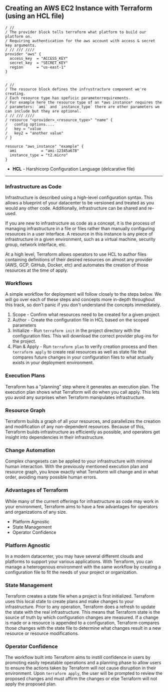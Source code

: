 ## Creating an AWS EC2 Instance with Terraform (using an HCL file)
```
/ //
/ The provider block tells terraform what platform to build our platform on. 
/ Requiring authentication for the aws account with access & secret key arguments.
/ // /// //// 
provider "aws" {
  access_key  = "ACCESS_KEY"
  secret_key  = "SECRET_KEY"
  region      = "us-east-1"
}


/ //
/ The resource block defines the infrustracture component we're creating.  
/ Each resource type has speficic parameterrequirements.  
/ For example here the resource type of an *aws instance* requires the 
/ parameters: `ami` and `instance_type` there are other parameters we can include but they are optional.
/ // /// ////
/ resource "<provider>_<resource_type>" "name" {
/   config options....
/   key = "value
/   key2 = "another value"
/ }

resource "aws_instance" "example" {
  ami           = "ami-12345a678"
  instance_type = "t2.micro"
}
```

* **HCL** - Harshicorp Configuration Language (delcarative file)
---
### Infrastructure as Code
Infrastructure is described using a high-level configuration syntax. This allows a blueprint of your datacenter to be versioned and treated as you would any other code. Additionally, infrastructure can be shared and re-used.

If you are new to infrastructure as code as a concept, it is the process of managing infrastructure in a file or files rather than manually configuring resources in a user interface. A resource in this instance is any piece of infrastructure in a given environment, such as a virtual machine, security group, network interface, etc.

At a high level, Terraform allows operators to use HCL to author files containing definitions of their desired resources on almost any provider (AWS, GCP, GitHub, Docker, etc) and automates the creation of those resources at the time of apply.

### Workflows
A simple workflow for deployment will follow closely to the steps below. We will go over each of these steps and concepts more in-depth throughout this track, so don't panic if you don't understand the concepts immediately.

1. Scope - Confirm what resources need to be created for a given project.
2. Author - Create the configuration file in HCL based on the scoped parameters
3. Initialize - Run `terraform init` in the project directory with the configuration files. This will download the correct provider plug-ins for the project.
4. Plan & Apply - Run `terraform plan` to verify creation process and then `terraform apply` to create real resources as well as state file that compares future changes in your configuration files to what actually exists in your deployment environment.

### Execution Plans
Terraform has a "planning" step where it generates an execution plan. The execution plan shows what Terraform will do when you call apply. This lets you avoid any surprises when Terraform manipulates infrastructure.


### Resource Graph
Terraform builds a graph of all your resources, and parallelizes the creation and modification of any non-dependent resources. Because of this, Terraform builds infrastructure as efficiently as possible, and operators get insight into dependencies in their infrastructure.

### Change Automation
Complex changesets can be applied to your infrastructure with minimal human interaction. With the previously mentioned execution plan and resource graph, you know exactly what Terraform will change and in what order, avoiding many possible human errors.



### Advantages of Terraform
While many of the current offerings for infrastructure as code may work in your environment, Terraform aims to have a few advantages for operators and organizations of any size.

* Platform Agnostic
* State Management
* Operator Confidence


### Platform Agnostic
In a modern datacenter, you may have several different clouds and platforms to support your various applications. With Terraform, you can manage a heterogenous environment with the same workflow by creating a configuration file to fit the needs of your project or organization.

### State Management
Terraform creates a state file when a project is first initialized. Terraform uses this local state to create plans and make changes to your infrastructure. Prior to any operation, Terraform does a refresh to update the state with the real infrastructure. This means that Terraform state is the source of truth by which configuration changes are measured. If a change is made or a resource is appended to a configuration, Terraform compares those changes with the state file to determine what changes result in a new resource or resource modifications.

### Operator Confidence
The workflow built into Terraform aims to instill confidence in users by promoting easily repeatable operations and a planning phase to allow users to ensure the actions taken by Terraform will not cause disruption in their environment. Upon `terraform apply`, the user will be prompted to review the proposed changes and must affirm the changes or else Terraform will not apply the proposed plan.




